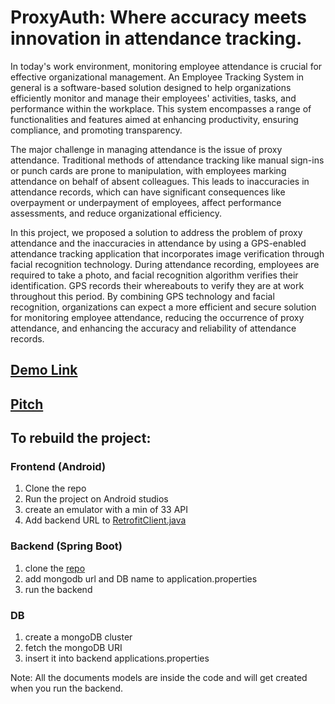 # ProxyAuth: Where accuracy meets innovation in attendance tracking.

In today's work environment, monitoring employee attendance is crucial for effective
organizational management. An Employee Tracking System in general is a software-based
solution designed to help organizations efficiently monitor and manage their employees'
activities, tasks, and performance within the workplace. This system encompasses a range of
functionalities and features aimed at enhancing productivity, ensuring compliance, and
promoting transparency.

The major challenge in managing attendance is the issue of proxy attendance. Traditional
methods of attendance tracking like manual sign-ins or punch cards are prone to manipulation,
with employees marking attendance on behalf of absent colleagues. This leads to inaccuracies in
attendance records, which can have significant consequences like overpayment or underpayment
of employees, affect performance assessments, and reduce organizational efficiency.

In this project, we proposed a solution to address the problem of proxy attendance and the
inaccuracies in attendance by using a GPS-enabled attendance tracking application that
incorporates image verification through facial recognition technology. During attendance
recording, employees are required to take a photo, and facial recognition algorithm verifies their
identification. GPS records their whereabouts to verify they are at work throughout this period.
By combining GPS technology and facial recognition, organizations can expect a more efficient
and secure solution for monitoring employee attendance, reducing the occurrence of proxy
attendance, and enhancing the accuracy and reliability of attendance records.

## [Demo Link](https://drive.google.com/file/d/1MalGSODvQtrU_xNe8AcwdnapLY4P0T9B/view?usp=drive_link)

## [Pitch](https://drive.google.com/file/d/1KnudiRGRkNyzNAls6q3noO6vvehvPFe1/view?usp=drive_link)

## To rebuild the project:
### Frontend (Android)
1. Clone the repo
2. Run the project on Android studios
3. create an emulator with a min of 33 API
4. Add backend URL to [RetrofitClient.java](src/main/java/com/example/checking/Service/RetrofitClient.java)

### Backend (Spring Boot)
1. clone the [repo](https://github.com/chisunku/proxyAuthAPIs.git)
2. add mongodb url and DB name to application.properties
3. run the backend

### DB
1. create a mongoDB cluster
2. fetch the mongoDB URI
3. insert it into backend applications.properties

Note: All the documents models are inside the code and will get created when you run the backend. 
